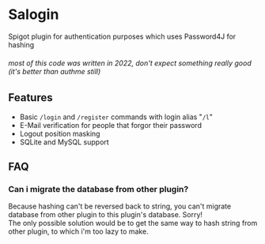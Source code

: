 # Salogin
Spigot plugin for authentication purposes which uses Password4J for hashing <br>
###### *most of this code was written in 2022, don't expect something really good (it's better than authme still)*

## Features
* Basic `/login` and `/register` commands with login alias "`/l`"
* E-Mail verification for people that forgor their password
* Logout position masking
* SQLite and MySQL support

## FAQ
### Can i migrate the database from other plugin?
Because hashing can't be reversed back to string, you can't migrate database from other plugin to this plugin's database. Sorry! <br>
The only possible solution would be to get the same way to hash string from other plugin, to which i'm too lazy to make.
<!-- ### How can i change player's password?
For privacy reasons and shit you cannot set someone's password, but you can generate a one-time login code for player with: <br>
`/saloginadmin generateLoginCode {player}` -->
